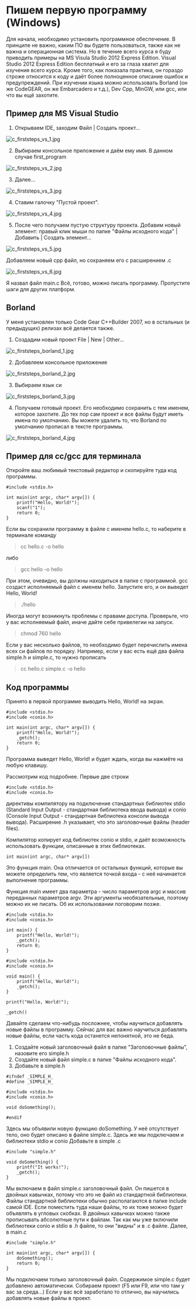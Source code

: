 # Пишем первую программу (Windows)

Для начала, необходимо установить программное обеспечение. В принципе не важно, каким ПО вы будете пользоваться, также как не важна и операционная система. Но в течение всего курса я буду приводить примеры на MS Visula Studio 2012 Express Edition. Visual Studio 2012 Express Edition бесплатный и его за глаза хватит для изучения всего курса. Кроме того, как показала практика, он гораздо строже относится к коду и даёт более полноценное описание ошибок и предупреждений.
При изучении языка можно использовать Borland (он же CodeGEAR, он же Embarcadero и т.д.), Dev Cpp, MinGW, или gcc, или что вы ещё захотите.

## Пример для MS Visual Studio

1. Открываем IDE, заходим Файл | Создать проект...

![c_firststeps_vs_1.jpg](../images/c_firststeps_vs_1.jpg)

2. Выбираем консольное приложение и даём ему имя. В данном случае first_program

![c_firststeps_vs_2.jpg](../images/c_firststeps_vs_2.jpg)

3. Далее...

![c_firststeps_vs_3.jpg](../images/c_firststeps_vs_3.jpg)

4. Ставим галочку "Пустой проект".

![c_firststeps_vs_4.jpg](../images/c_firststeps_vs_4.jpg)

5. После чего получаем пустую структуру проекта. Добавим новый элемент: правый клик мыши по папке "Файлы исходного кода" | Добавить | Создать элемент...

![c_firststeps_vs_5.jpg](../images/c_firststeps_vs_5.jpg)

Добавляем новый cpp файл, но сохраняем его с расширением .c

![c_firststeps_vs_6.jpg](../images/c_firststeps_vs_6.jpg)

Я назвал файл main.c
Всё, готово, можно писать программу. Пропустите шаги для других платформ.

## Borland

У меня установлен только Code Gear C++Builder 2007, но в остальных (и предыдущих) релизах всё делается также.

1. Создадим новый проект File | New | Other...

![c_firststeps_borland_1.jpg](../images/c_firststeps_borland_1.jpg)

2. Добавляем консольное приложение

![c_firststeps_borland_2.jpg](../images/c_firststeps_borland_2.jpg)

3. Выбираем язык си

![c_firststeps_borland_3.jpg](../images/c_firststeps_borland_3.jpg)

4. Получаем готовый проект. Его необходимо сохранить с тем именем, которое захотите. До тех пор сам проект и все файлы будут иметь имена по умолчанию. Вы можете удалить то, что Borland по умолчанию прописал в тексте программы.

![c_firststeps_borland_4.jpg](../images/c_firststeps_borland_4.jpg)

## Пример для cc/gcc для терминала

Откройте ваш любимый текстовый редактор и скопируйте туда код программы.

```
#include <stdio.h>

int main(int argc, char* argv[]) {
	printf("Hello, World!");
	scanf("1");
	return 0;
}
```

Если вы сохранили программу в файле с именем hello.c, то наберите в терминале команду

> cc hello.c -o hello

либо

> gcc hello -o hello

При этом, очевидно, вы должны находиться в папке с программой. gcc создаст исполняемый файл с именем hello. Запустите его, и он выведет Hello, World!

> ./hello

Иногда могут возникнуть проблемы с правами доступа. Проверьте, что у вас исполняемый файл, иначе дайте себе привелегии на запуск.

> chmod 760 hello

Если у вас несколько файлов, то необходимо будет перечислить имена всех си файлов по порядку. Например, если у вас есть ещё два файла simple.h и simple.c, то нужно прописать

> cc hello.c simple.c -o hello

## Код программы

Принято в первой программе выводить Hello, World! на экран.

```
#include <stdio.h>
#include <conio.h>

int main(int argc, char* argv[]) {
	printf("Hello, World!");
	_getch();
	return 0;
}
```

Программа выведет Hello, World! и будет ждать, когда вы нажмёте на любую клавишу.

Рассмотрим код подробнее. 
Первые две строки

```
#include <stdio.h>
#include <conio.h>
```

директивы компилятору на подключение стандартных библиотек stdio (Standard Input Output - стандартная библиотека ввода вывода) и conio (Console Input Output - стандартная библиотека консоли  вывода вывода).
Расширение .h указывает, что это заголовочные файлы (header files).

Компилятор копирует код библиотек conio и stdio, и даёт возможность использовать функции, описанные в этих библиотеках.

```
int main(int argc, char* argv[])
```

Это функция main. Она отличается от остальных функций, которые вы можете определить тем, что является точкой входа - с неё начинается выполнение программы.

Функция main имеет два параметра - число параметров argc и массив переданных параметров argv. Эти аргументы необязательные, поэтому можно их не писать. Об их использовании поговорим позже.

```
#include <stdio.h>
#include <conio.h>

int main() {
	printf("Hello, World!");
	_getch();
	return 0;
}
```

```
#include <stdio.h>
#include <conio.h>

void main() {
	printf("Hello, World!");
	_getch();
}
```

```
printf("Hello, World!");
```

```
_getch()
```

Давайте сделаем что-нибудь посложнее, чтобы научиться добавлять новые файлы в программу. Сейчас для вас важно научиться добавлять новые файлы, если часть кода останется непонятной, это не беда.

1. Создайте новый заголовочный файл в папке "Заголовочные файлы", назовите его simple.h
2. Создайте новый файл simple.c в папке "Файлы исходного кода".
3. Добавьте в simple.h

```
#ifndef _SIMPLE_H_
#define _SIMPLE_H_

#include <stdio.h>
#include <conio.h>

void doSomething();

#endif
```

Здесь мы объявили новую функцию doSomething. У неё отсутствует тело, оно будет описано в файле simple.c. Здесь же мы подключаем и библиотеки stdio и conio
Добавьте в simple .c

```
#include "simple.h"

void doSomething() {
	printf("It works!");
	_getch();
}
```

Мы включаем в файл simple.c заголовочный файл. Он пишется в двойных кавычках, потому что это не файл из стандартной библиотеки. Файлы стандартной библиотеки обычно располагаются в папке include самой IDE. Если поместить туда наши файлы, то их тоже можно будет объявлять в угловых скобках. В двойных кавычках можно также прописывать абсолютные пути к файлам.
Так как мы уже включили библиотеки conio и stdio в .h файле, то они "видны" и в .c файле.
Далее, в main.c

```
#include "simple.h"

int main(int argc, char* argv[]) {
	doSomething();
	return 0;
}
```

Мы подключаем только заголовочный файл. Содержимое simple.c будет добавлено автоматически. Собираем проект (F5 или F9, или что там у вас за среда...) Если у вас всё заработало то отлично, вы научились добавлять новые файлы в проект.

